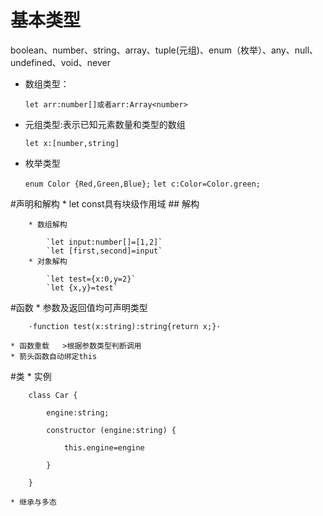 # 基本类型
boolean、number、string、array、tuple(元组)、enum（枚举）、any、null、undefined、void、never

* 数组类型：

    `let arr:number[]或者arr:Array<number>`
* 元组类型:表示已知元素数量和类型的数组
    
    `let x:[number,string]`
* 枚举类型

    `enum Color {Red,Green,Blue};`
    `let c:Color=Color.green;`

#声明和解构
    * let const具有块级作用域
    ## 解构
    
        * 数组解构
            
            `let input:number[]=[1,2]`
            `let [first,second]=input`
        * 对象解构
        
            `let test={x:0,y=2}`
            `let {x,y}=test`

#函数
    * 参数及返回值均可声明类型
        
        ·function test(x:string):string{return x;}·
    
    * 函数重载   >根据参数类型判断调用
    * 箭头函数自动绑定this
#类
    * 实例
        
        class Car {
        
            engine:string;
            
            constructor (engine:string) {
            
                this.engine=engine
                
            }
            
        }
        
    * 继承与多态
